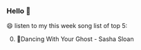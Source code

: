 ### Hello 👋

😄 listen to my this week song list of top 5:

0. 🌈Dancing With Your Ghost - Sasha Sloan

